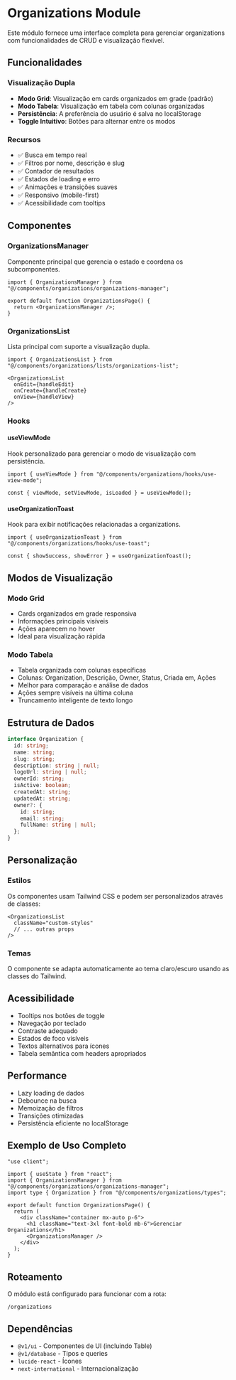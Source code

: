 # Organizations Module

Este módulo fornece uma interface completa para gerenciar organizations com funcionalidades de CRUD e visualização flexível.

## Funcionalidades

### Visualização Dupla
- **Modo Grid**: Visualização em cards organizados em grade (padrão)
- **Modo Tabela**: Visualização em tabela com colunas organizadas
- **Persistência**: A preferência do usuário é salva no localStorage
- **Toggle Intuitivo**: Botões para alternar entre os modos

### Recursos
- ✅ Busca em tempo real
- ✅ Filtros por nome, descrição e slug
- ✅ Contador de resultados
- ✅ Estados de loading e erro
- ✅ Animações e transições suaves
- ✅ Responsivo (mobile-first)
- ✅ Acessibilidade com tooltips

## Componentes

### OrganizationsManager
Componente principal que gerencia o estado e coordena os subcomponentes.

```tsx
import { OrganizationsManager } from "@/components/organizations/organizations-manager";

export default function OrganizationsPage() {
  return <OrganizationsManager />;
}
```

### OrganizationsList
Lista principal com suporte a visualização dupla.

```tsx
import { OrganizationsList } from "@/components/organizations/lists/organizations-list";

<OrganizationsList
  onEdit={handleEdit}
  onCreate={handleCreate}
  onView={handleView}
/>
```

### Hooks

#### useViewMode
Hook personalizado para gerenciar o modo de visualização com persistência.

```tsx
import { useViewMode } from "@/components/organizations/hooks/use-view-mode";

const { viewMode, setViewMode, isLoaded } = useViewMode();
```

#### useOrganizationToast
Hook para exibir notificações relacionadas a organizations.

```tsx
import { useOrganizationToast } from "@/components/organizations/hooks/use-toast";

const { showSuccess, showError } = useOrganizationToast();
```

## Modos de Visualização

### Modo Grid
- Cards organizados em grade responsiva
- Informações principais visíveis
- Ações aparecem no hover
- Ideal para visualização rápida

### Modo Tabela
- Tabela organizada com colunas específicas
- Colunas: Organization, Descrição, Owner, Status, Criada em, Ações
- Melhor para comparação e análise de dados
- Ações sempre visíveis na última coluna
- Truncamento inteligente de texto longo

## Estrutura de Dados

```typescript
interface Organization {
  id: string;
  name: string;
  slug: string;
  description: string | null;
  logoUrl: string | null;
  ownerId: string;
  isActive: boolean;
  createdAt: string;
  updatedAt: string;
  owner?: {
    id: string;
    email: string;
    fullName: string | null;
  };
}
```

## Personalização

### Estilos
Os componentes usam Tailwind CSS e podem ser personalizados através de classes:

```tsx
<OrganizationsList
  className="custom-styles"
  // ... outras props
/>
```

### Temas
O componente se adapta automaticamente ao tema claro/escuro usando as classes do Tailwind.

## Acessibilidade

- Tooltips nos botões de toggle
- Navegação por teclado
- Contraste adequado
- Estados de foco visíveis
- Textos alternativos para ícones
- Tabela semântica com headers apropriados

## Performance

- Lazy loading de dados
- Debounce na busca
- Memoização de filtros
- Transições otimizadas
- Persistência eficiente no localStorage

## Exemplo de Uso Completo

```tsx
"use client";

import { useState } from "react";
import { OrganizationsManager } from "@/components/organizations/organizations-manager";
import type { Organization } from "@/components/organizations/types";

export default function OrganizationsPage() {
  return (
    <div className="container mx-auto p-6">
      <h1 className="text-3xl font-bold mb-6">Gerenciar Organizations</h1>
      <OrganizationsManager />
    </div>
  );
}
```

## Roteamento

O módulo está configurado para funcionar com a rota:
```
/organizations
```

## Dependências

- `@v1/ui` - Componentes de UI (incluindo Table)
- `@v1/database` - Tipos e queries
- `lucide-react` - Ícones
- `next-international` - Internacionalização
